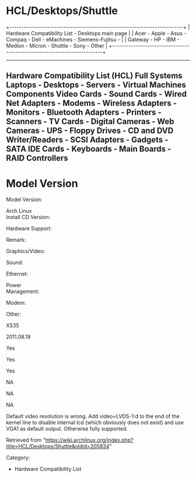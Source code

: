 HCL/Desktops/Shuttle
====================

+--------------------------------------------------------------------------+
| Hardware Compatibility List - Desktops main page                         |
| Acer - Apple - Asus - Compaq - Dell - eMachines - Siemens-Fujitsu -      |
| Gateway - HP - IBM - Medion - Micron - Shuttle - Sony - Other            |
+--------------------------------------------------------------------------+

  

  ------------------------------------------------------------------------------------------------------------------------------------------------------------------------------------------------------------------------------------------------------------------------------------------------------------------------
  Hardware Compatibility List (HCL)
  Full Systems
  Laptops - Desktops - Servers - Virtual Machines
  Components
  Video Cards - Sound Cards - Wired Net Adapters - Modems - Wireless Adapters - Monitors - Bluetooth Adapters - Printers - Scanners - TV Cards - Digital Cameras - Web Cameras - UPS - Floppy Drives - CD and DVD Writer/Readers - SCSI Adapters - Gadgets - SATA IDE Cards - Keyboards - Main Boards - RAID Controllers
  ------------------------------------------------------------------------------------------------------------------------------------------------------------------------------------------------------------------------------------------------------------------------------------------------------------------------

Model Version
=============

  
  
  
  
  
  
  
  
  

Model Version:

Arch Linux  
Install CD Version:  

Hardware Support:

Remark:

Graphics/Video:

Sound:

Ethernet:

Power  
Management:  

Modem:

Other:

XS35

2011.08.19

Yes

Yes

Yes

NA

NA

NA

Default video resolution is wrong. Add video=LVDS-1:d to the end of the
kernel line to disable internal lcd (which obviously does not exist) and
use VGA1 as default output. Otherwise fully supported.

Retrieved from
"https://wiki.archlinux.org/index.php?title=HCL/Desktops/Shuttle&oldid=205834"

Category:

-   Hardware Compatibility List
